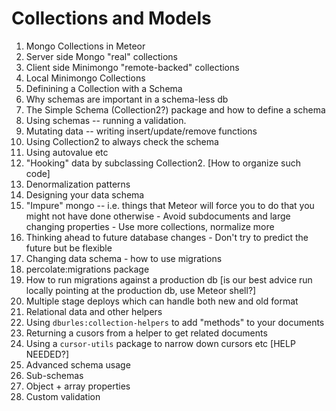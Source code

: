 # Collections and Models

1. Mongo Collections in Meteor
  1. Server side Mongo "real" collections
  2. Client side Minimongo "remote-backed" collections
  3. Local Minimongo Collections
2. Definining a Collection with a Schema
  1. Why schemas are important in a schema-less db
  2. The Simple Schema (Collection2?) package and how to define a schema
  3. Using schemas -- running a validation.
3. Mutating data -- writing insert/update/remove functions
  1. Using Collection2 to always check the schema
  2. Using autovalue etc
  3. "Hooking" data by subclassing Collection2. [How to organize such code]
  4. Denormalization patterns
4. Designing your data schema
  1. "Impure" mongo -- i.e. things that Meteor will force you to do that you might not have done otherwise
    - Avoid subdocuments and large changing properties
    - Use more collections, normalize more
  2. Thinking ahead to future database changes
    - Don't try to predict the future but be flexible
5. Changing data schema - how to use migrations
  1. percolate:migrations package
  2. How to run migrations against a production db
    [is our best advice run locally pointing at the production db, use Meteor shell?]
  3. Multiple stage deploys which can handle both new and old format
6. Relational data and other helpers
  1. Using `dburles:collection-helpers` to add "methods" to your documents
  2. Returning a cusors from a helper to get related documents
  3. Using a `cursor-utils` package to narrow down cursors etc [HELP NEEDED?]
7. Advanced schema usage
  1. Sub-schemas
  2. Object + array properties
  3. Custom validation